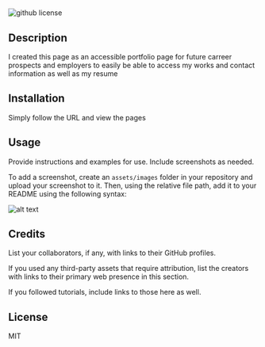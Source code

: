 # <React-Portfolio>
![github license](https://img.shields.io/badge/license-MIT-blue.svg)

## Description

I created this page as an accessible portfolio page for future carreer prospects and employers to easily be able to access my works and contact information as well as my resume

## Installation

Simply follow the URL and view the pages

## Usage

Provide instructions and examples for use. Include screenshots as needed.

To add a screenshot, create an `assets/images` folder in your repository and upload your screenshot to it. Then, using the relative file path, add it to your README using the following syntax:

![alt text](assets/images/screenshot.png)

## Credits

List your collaborators, if any, with links to their GitHub profiles.

If you used any third-party assets that require attribution, list the creators with links to their primary web presence in this section.

If you followed tutorials, include links to those here as well.

## License

MIT
